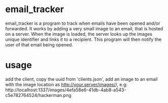 # email_tracker
email_tracker is a program to track when emails have been opened and/or forwarded.
It works by adding a very small image to an email, that is hosted on a server. 
When the image is loaded, the server looks up the images unique identifier and links it to a recipient. 
This program will then notify the user of that email being opened.

# usage
add the client, copy the uuid from 'clients.json', add an image to an email with the image location as http://your.server/images/<uuid>/<anything>, e.g: http://localhost:1337/images/4efa58e6-41db-4ab8-a543-c5e782764524/hackerman.png
